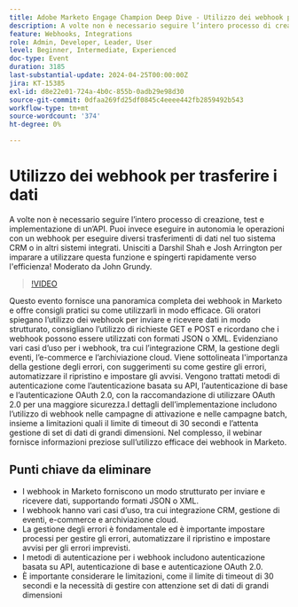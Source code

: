 ```yaml
---
title: Adobe Marketo Engage Champion Deep Dive - Utilizzo dei webhook per trasferire i dati
description: A volte non è necessario seguire l’intero processo di creazione, test e implementazione di un’API. Puoi invece eseguire in autonomia le operazioni con un webhook per eseguire diversi trasferimenti di dati nel tuo sistema CRM o in altri sistemi integrati. Unisciti a Darshil Shah e Josh Arrington per imparare a utilizzare questa funzione e spingerti rapidamente verso l'efficienza! Moderato da John Grundy.
feature: Webhooks, Integrations
role: Admin, Developer, Leader, User
level: Beginner, Intermediate, Experienced
doc-type: Event
duration: 3185
last-substantial-update: 2024-04-25T00:00:00Z
jira: KT-15385
exl-id: d8e22e01-724a-4b0c-855b-0adb29e98d30
source-git-commit: 0dfaa269fd25df0845c4eeee442fb2859492b543
workflow-type: tm+mt
source-wordcount: '374'
ht-degree: 0%

---
```


# Utilizzo dei webhook per trasferire i dati

A volte non è necessario seguire l’intero processo di creazione, test e implementazione di un’API. Puoi invece eseguire in autonomia le operazioni con un webhook per eseguire diversi trasferimenti di dati nel tuo sistema CRM o in altri sistemi integrati. Unisciti a Darshil Shah e Josh Arrington per imparare a utilizzare questa funzione e spingerti rapidamente verso l&#39;efficienza! Moderato da John Grundy.

>[!VIDEO](https://video.tv.adobe.com/v/3428687/?learn=on)

Questo evento fornisce una panoramica completa dei webhook in Marketo e offre consigli pratici su come utilizzarli in modo efficace. Gli oratori spiegano l’utilizzo dei webhook per inviare e ricevere dati in modo strutturato, consigliano l’utilizzo di richieste GET e POST e ricordano che i webhook possono essere utilizzati con formati JSON o XML. Evidenziano vari casi d’uso per i webhook, tra cui l’integrazione CRM, la gestione degli eventi, l’e-commerce e l’archiviazione cloud. Viene sottolineata l&#39;importanza della gestione degli errori, con suggerimenti su come gestire gli errori, automatizzare il ripristino e impostare gli avvisi. Vengono trattati metodi di autenticazione come l’autenticazione basata su API, l’autenticazione di base e l’autenticazione OAuth 2.0, con la raccomandazione di utilizzare OAuth 2.0 per una maggiore sicurezza.I dettagli dell’implementazione includono l’utilizzo di webhook nelle campagne di attivazione e nelle campagne batch, insieme a limitazioni quali il limite di timeout di 30 secondi e l’attenta gestione di set di dati di grandi dimensioni. Nel complesso, il webinar fornisce informazioni preziose sull’utilizzo efficace dei webhook in Marketo.

## Punti chiave da eliminare

* I webhook in Marketo forniscono un modo strutturato per inviare e ricevere dati, supportando formati JSON o XML.
* I webhook hanno vari casi d’uso, tra cui integrazione CRM, gestione di eventi, e-commerce e archiviazione cloud.
* La gestione degli errori è fondamentale ed è importante impostare processi per gestire gli errori, automatizzare il ripristino e impostare avvisi per gli errori imprevisti.
* I metodi di autenticazione per i webhook includono autenticazione basata su API, autenticazione di base e autenticazione OAuth 2.0.
* È importante considerare le limitazioni, come il limite di timeout di 30 secondi e la necessità di gestire con attenzione set di dati di grandi dimensioni
